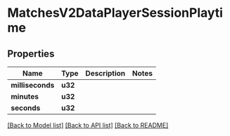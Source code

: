 # MatchesV2DataPlayerSessionPlaytime

## Properties

Name | Type | Description | Notes
------------ | ------------- | ------------- | -------------
**milliseconds** | **u32** |  | 
**minutes** | **u32** |  | 
**seconds** | **u32** |  | 

[[Back to Model list]](../README.md#documentation-for-models) [[Back to API list]](../README.md#documentation-for-api-endpoints) [[Back to README]](../README.md)


